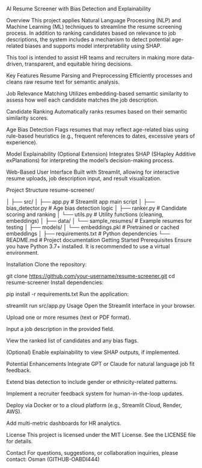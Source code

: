 AI Resume Screener with Bias Detection and Explainability



Overview
This project applies Natural Language Processing (NLP) and Machine Learning (ML) techniques to streamline the resume screening process. In addition to ranking candidates based on relevance to job descriptions, the system includes a mechanism to detect potential age-related biases and supports model interpretability using SHAP.


This tool is intended to assist HR teams and recruiters in making more data-driven, transparent, and equitable hiring decisions.

Key Features
Resume Parsing and Preprocessing
Efficiently processes and cleans raw resume text for semantic analysis.

Job Relevance Matching
Utilizes embedding-based semantic similarity to assess how well each candidate matches the job description.

Candidate Ranking
Automatically ranks resumes based on their semantic similarity scores.

Age Bias Detection
Flags resumes that may reflect age-related bias using rule-based heuristics (e.g., frequent references to dates, excessive years of experience).

Model Explainability (Optional Extension)
Integrates SHAP (SHapley Additive exPlanations) for interpreting the model’s decision-making process.

Web-Based User Interface
Built with Streamlit, allowing for interactive resume uploads, job description input, and result visualization.

Project Structure
resume-screener/




│
├── src/
│   ├── app.py                # Streamlit app main script
│   ├── bias_detector.py      # Age bias detection logic
│   ├── ranker.py             # Candidate scoring and ranking
│   └── utils.py              # Utility functions (cleaning, embeddings)
│
├── data/
│   └── sample_resumes/       # Example resumes for testing
│
├── models/
│   └── embeddings.pkl        # Pretrained or cached embeddings
│
├── requirements.txt          # Python dependencies
└── README.md                 # Project documentation
Getting Started
Prerequisites
Ensure you have Python 3.7+ installed. It is recommended to use a virtual environment.

Installation
Clone the repository:

git clone https://github.com/your-username/resume-screener.git
cd resume-screener
Install dependencies:

pip install -r requirements.txt
Run the application:

streamlit run src/app.py
Usage
Open the Streamlit interface in your browser.

Upload one or more resumes (text or PDF format).

Input a job description in the provided field.

View the ranked list of candidates and any bias flags.

(Optional) Enable explainability to view SHAP outputs, if implemented.

Potential Enhancements
Integrate GPT or Claude for natural language job fit feedback.

Extend bias detection to include gender or ethnicity-related patterns.

Implement a recruiter feedback system for human-in-the-loop updates.

Deploy via Docker or to a cloud platform (e.g., Streamlit Cloud, Render, AWS).

Add multi-metric dashboards for HR analytics.

License
This project is licensed under the MIT License. See the LICENSE file for details.

Contact
For questions, suggestions, or collaboration inquiries, please contact:
Osman (GITHUB-OABDI444)

